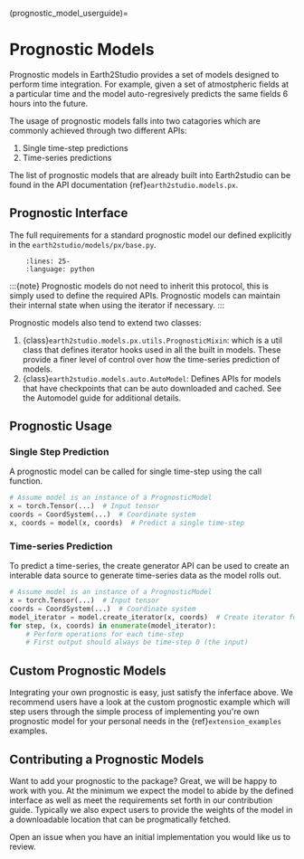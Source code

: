 (prognostic_model_userguide)=

# Prognostic Models

Prognostic models in Earth2Studio provides a set of models designed to perform time
integration. For example, given a set of atmostpheric fields at a particular time and
the model auto-regresively predicts the same fields 6 hours into the future.

The usage of prognostic models falls into two catagories which are commonly achieved
through two different APIs:

1. Single time-step predictions
2. Time-series predictions

The list of prognostic models that are already built into Earth2studio can be found in
the API documentation {ref}`earth2studio.models.px`.

## Prognostic Interface

The full requirements for a standard prognostic model our defined explicitly in the
`earth2studio/models/px/base.py`.

```{literalinclude} ../../../earth2studio/models/px/base.py
    :lines: 25-
    :language: python
```

:::{note}
Prognostic models do not need to inherit this protocol, this is simply used to define
the required APIs. Prognostic models can maintain their internal state when using the
iterator if necessary.
:::

Prognostic models also tend to extend two classes:

1. {class}`earth2studio.models.px.utils.PrognosticMixin`: which is a util class that
defines iterator hooks used in all the built in models. These provide a finer level
of control over how the time-series prediction of models.
2. {class}`earth2studio.models.auto.AutoModel`: Defines APIs for models that have
checkpoints that can be auto downloaded and cached. See the Automodel guide for
additional details.

## Prognostic Usage

### Single Step Prediction

A prognostic model can be called for single time-step using the call function.

```python
# Assume model is an instance of a PrognosticModel
x = torch.Tensor(...)  # Input tensor
coords = CoordSystem(...)  # Coordinate system
x, coords = model(x, coords)  # Predict a single time-step
```

### Time-series Prediction

To predict a time-series, the create generator API can be used to create an interable
data source to generate time-series data as the model rolls out.

```python
# Assume model is an instance of a PrognosticModel
x = torch.Tensor(...)  # Input tensor
coords = CoordSystem(...)  # Coordinate system
model_iterator = model.create_iterator(x, coords)  # Create iterator for time integration
for step, (x, coords) in enumerate(model_iterator):
    # Perform operations for each time-step
    # First output should always be time-step 0 (the input)
```

## Custom Prognostic Models

Integrating your own prognostic is easy, just satisfy the inferface above.
We recommend users have a look at the custom prognostic example which will step users
through the simple process of implementing you're own prognostic model for your personal
needs in the {ref}`extension_examples` examples.

## Contributing a Prognostic Models

Want to add your prognostic to the package? Great, we will be happy to work with you.
At the minimum we expect the model to abide by the defined interface as well as meet
the requirements set forth in our contribution guide. Typically we also expect users
to provide the weights of the model in a downloadable location that can be progmatically
fetched.

Open an issue when you have an initial implementation you would like us to review.
